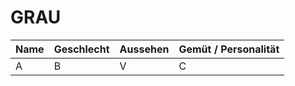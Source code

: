 # GRAU
| Name | Geschlecht     | Aussehen | Gemüt / Personalität
| :------------- | :------------- |  :------------- | :------------- |
|  A      |  B     | V | C |
